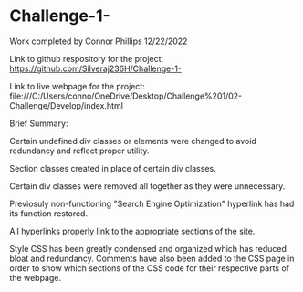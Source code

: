 # Challenge-1-
Work completed by Connor Phillips 12/22/2022

Link to github respository for the project:
https://github.com/Silveraj236H/Challenge-1-
  
Link to live webpage for the project:
file:///C:/Users/conno/OneDrive/Desktop/Challenge%201/02-Challenge/Develop/index.html
  
Brief Summary:
  
Certain undefined div classes or elements were changed to avoid redundancy and reflect proper utility.
  
Section classes created in place of certain div classes.
  
Certain div classes were removed all together as they were unnecessary.

Previosuly non-functioning "Search Engine Optimization" hyperlink has had its function restored.
  
All hyperlinks properly link to the appropriate sections of the site.
  
Style CSS has been greatly condensed and organized which has reduced bloat and redundancy. Comments have also been added to the CSS page in order to show which sections of the CSS code for their respective parts of the webpage. 
